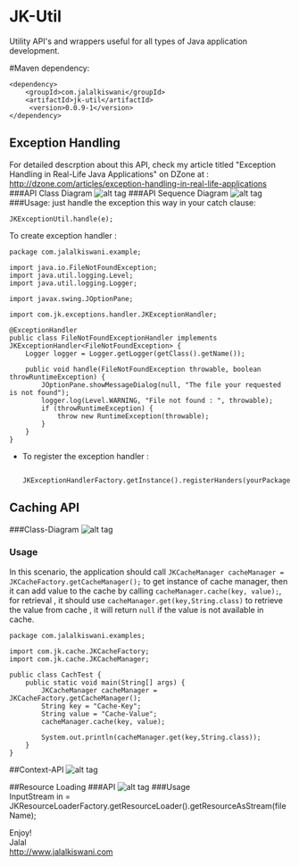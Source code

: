 # JK-Util
Utility API's and wrappers useful for all types of Java application development. 

#Maven dependency:

	<dependency>
	    <groupId>com.jalalkiswani</groupId>
	    <artifactId>jk-util</artifactId>
	     <version>0.0.9-1</version>
	</dependency>

## Exception Handling
For detailed descrption about this API, check my article titled "Exception Handling in Real-Life Java Applications" on DZone at :  
<http://dzone.com/articles/exception-handling-in-real-life-applications>   
###API Class Diagram
![alt tag](https://github.com/kiswanij/jk-util/blob/master/design/exception-handling1.PNG)
###API Sequence Diagram
![alt tag](https://github.com/kiswanij/jk-util/blob/master/design/exception-handling2.PNG)
###Usage:
just handle the exception this way in your catch clause:  

	JKExceptionUtil.handle(e);

To create exception handler :  

	package com.jalalkiswani.example;
	
	import java.io.FileNotFoundException;
	import java.util.logging.Level;
	import java.util.logging.Logger;
	
	import javax.swing.JOptionPane;
	
	import com.jk.exceptions.handler.JKExceptionHandler;
	
	@ExceptionHandler
	public class FileNotFoundExceptionHandler implements JKExceptionHandler<FileNotFoundException> {
		Logger logger = Logger.getLogger(getClass().getName());
	
		public void handle(FileNotFoundException throwable, boolean throwRuntimeException) {
			JOptionPane.showMessageDialog(null, "The file your requested is not found");
			logger.log(Level.WARNING, "File not found : ", throwable);
			if (throwRuntimeException) {
				throw new RuntimeException(throwable);
			}
		}
	}
	
- To register the exception handler :  	
	
	    JKExceptionHandlerFactory.getInstance().registerHanders(yourPackageNameString);

## Caching API
###Class-Diagram
![alt tag](https://github.com/kiswanij/jk-util/blob/master/design/cache.PNG)  
### Usage
In this scenario, the application should call `JKCacheManager cacheManager = JKCacheFactory.getCacheManager();` to get instance of cache manager, then it can add value to the cache by calling `cacheManager.cache(key, value);`, for retrieval , it should use `cacheManager.get(key,String.class)` to retrieve the value from cache , it will return `null` if the value is not available in cache.    

	package com.jalalkiswani.examples;
	
	import com.jk.cache.JKCacheFactory;
	import com.jk.cache.JKCacheManager;
	
	public class CachTest {
		public static void main(String[] args) {
			JKCacheManager cacheManager = JKCacheFactory.getCacheManager();
			String key = "Cache-Key";
			String value = "Cache-Value";
			cacheManager.cache(key, value);
			
			System.out.println(cacheManager.get(key,String.class));			
		}
	}


##Context-API
![alt tag](https://github.com/kiswanij/jk-util/blob/master/design/context.PNG)


##Resource Loading
###API
![alt tag](https://github.com/kiswanij/jk-util/blob/master/design/resource-loader.PNG)
###Usage	
	InputStream in = JKResourceLoaderFactory.getResourceLoader().getResourceAsStream(fileName);


Enjoy!  
Jalal   
http://www.jalalkiswani.com

